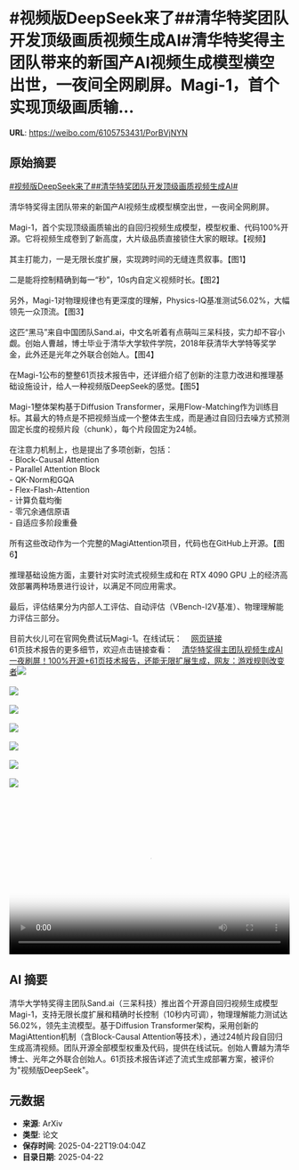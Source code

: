 # #视频版DeepSeek来了##清华特奖团队开发顶级画质视频生成AI#清华特奖得主团队带来的新国产AI视频生成模型横空出世，一夜间全网刷屏。Magi-1，首个实现顶级画质输...

**URL**: https://weibo.com/6105753431/PorBVjNYN

## 原始摘要

<a href="https://m.weibo.cn/search?containerid=231522type%3D1%26t%3D10%26q%3D%23%E8%A7%86%E9%A2%91%E7%89%88DeepSeek%E6%9D%A5%E4%BA%86%23&amp;extparam=%23%E8%A7%86%E9%A2%91%E7%89%88DeepSeek%E6%9D%A5%E4%BA%86%23" data-hide=""><span class="surl-text">#视频版DeepSeek来了#</span></a><a href="https://m.weibo.cn/search?containerid=231522type%3D1%26t%3D10%26q%3D%23%E6%B8%85%E5%8D%8E%E7%89%B9%E5%A5%96%E5%9B%A2%E9%98%9F%E5%BC%80%E5%8F%91%E9%A1%B6%E7%BA%A7%E7%94%BB%E8%B4%A8%E8%A7%86%E9%A2%91%E7%94%9F%E6%88%90AI%23&amp;extparam=%23%E6%B8%85%E5%8D%8E%E7%89%B9%E5%A5%96%E5%9B%A2%E9%98%9F%E5%BC%80%E5%8F%91%E9%A1%B6%E7%BA%A7%E7%94%BB%E8%B4%A8%E8%A7%86%E9%A2%91%E7%94%9F%E6%88%90AI%23" data-hide=""><span class="surl-text">#清华特奖团队开发顶级画质视频生成AI#</span></a><br><br>清华特奖得主团队带来的新国产AI视频生成模型横空出世，一夜间全网刷屏。<br><br>Magi-1，首个实现顶级画质输出的自回归视频生成模型，模型权重、代码100%开源。它将视频生成卷到了新高度，大片级品质直接锁住大家的眼球。【视频】<br><br>其主打能力，一是无限长度扩展，实现跨时间的无缝连贯叙事。【图1】<br><br>二是能将控制精确到每一“秒”，10s内自定义视频时长。【图2】<br><br>另外，Magi-1对物理规律也有更深度的理解，Physics-IQ基准测试56.02%，大幅领先一众顶流。【图3】<br><br>这匹“黑马”来自中国团队Sand.ai，中文名听着有点萌叫三呆科技，实力却不容小觑。创始人曹越，博士毕业于清华大学软件学院，2018年获清华大学特等奖学金，此外还是光年之外联合创始人。【图4】<br><br>在Magi-1公布的整整61页技术报告中，还详细介绍了创新的注意力改进和推理基础设施设计，给人一种视频版DeepSeek的感觉。【图5】<br><br>Magi-1整体架构基于Diffusion Transformer，采用Flow-Matching作为训练目标。其最大的特点是不把视频当成一个整体去生成，而是通过自回归去噪方式预测固定长度的视频片段（chunk），每个片段固定为24帧。<br><br>在注意力机制上，也是提出了多项创新，包括：<br>- Block-Causal Attention<br>- Parallel Attention Block<br>- QK-Norm和GQA<br>- Flex-Flash-Attention<br>- 计算负载均衡<br>- 零冗余通信原语<br>- 自适应多阶段重叠<br><br>所有这些改动作为一个完整的MagiAttention项目，代码也在GitHub上开源。【图6】<br><br>推理基础设施方面，主要针对实时流式视频生成和在 RTX 4090 GPU 上的经济高效部署两种场景进行设计，以满足不同应用需求。<br><br>最后，评估结果分为内部人工评估、自动评估（VBench-I2V基准）、物理理解能力评估三部分。<br><br>目前大伙儿可在官网免费试玩Magi-1。在线试玩：<a href="https://weibo.cn/sinaurl?u=https%3A%2F%2Fsand.ai%2F" data-hide=""><span class="url-icon"><img style="width: 1rem;height: 1rem" src="https://h5.sinaimg.cn/upload/2015/09/25/3/timeline_card_small_web_default.png" referrerpolicy="no-referrer"></span><span class="surl-text">网页链接</span></a> <br>61页技术报告的更多细节，欢迎点击链接查看：<a href="https://weibo.cn/sinaurl?u=https%3A%2F%2Fmp.weixin.qq.com%2Fs%2FpWWdTBNBULRiT9GwR6tDKw" data-hide=""><span class="url-icon"><img style="width: 1rem;height: 1rem" src="https://h5.sinaimg.cn/upload/2015/09/25/3/timeline_card_small_web_default.png" referrerpolicy="no-referrer"></span><span class="surl-text">清华特奖得主团队视频生成AI一夜刷屏！100%开源+61页技术报告，还能无限扩展生成，网友：游戏规则改变者</span></a><img style="" src="https://tvax1.sinaimg.cn/large/006Fd7o3ly1i0pn2w87imj30zk0k0t9n.jpg" referrerpolicy="no-referrer"><br><br><img style="" src="https://tvax1.sinaimg.cn/large/006Fd7o3gy1i0pn23bvr4g30ey08ie86.gif" referrerpolicy="no-referrer"><br><br><img style="" src="https://tvax2.sinaimg.cn/large/006Fd7o3gy1i0pn20kyu3g30ey08ihdw.gif" referrerpolicy="no-referrer"><br><br><img style="" src="https://tvax2.sinaimg.cn/large/006Fd7o3gy1i0pn0ma79ej30u00i0gqc.jpg" referrerpolicy="no-referrer"><br><br><img style="" src="https://tvax3.sinaimg.cn/large/006Fd7o3gy1i0pn1hay5cj30u00yc1iw.jpg" referrerpolicy="no-referrer"><br><br><img style="" src="https://tvax3.sinaimg.cn/large/006Fd7o3gy1i0pn0y655kj30u00lejz2.jpg" referrerpolicy="no-referrer"><br><br><img style="" src="https://tvax1.sinaimg.cn/large/006Fd7o3gy1i0pn107xt4j30u00ntdta.jpg" referrerpolicy="no-referrer"><br><br><br clear="both"><div style="clear: both"></div><video controls="controls" poster="https://tvax4.sinaimg.cn/orj480/006Fd7o3ly1i0pn2wbggej30zk0k0t9n.jpg" style="width: 100%"><source src="https://f.video.weibocdn.com/o0/nxw3s3XVlx08nFJEpeQg01041200MHX50E010.mp4?label=mp4_720p&amp;template=1280x720.25.0&amp;ori=0&amp;ps=1CwnkDw1GXwCQx&amp;Expires=1745352154&amp;ssig=%2BpDqraA7sT&amp;KID=unistore,video"><source src="https://f.video.weibocdn.com/o0/awscn1e4lx08nFJDHjHq01041200q4MA0E010.mp4?label=mp4_hd&amp;template=852x480.25.0&amp;ori=0&amp;ps=1CwnkDw1GXwCQx&amp;Expires=1745352154&amp;ssig=3ydZ9%2B%2Bsdh&amp;KID=unistore,video"><source src="https://f.video.weibocdn.com/o0/aDtqlIuflx08nFJDwXte01041200h2Ad0E010.mp4?label=mp4_ld&amp;template=640x360.25.0&amp;ori=0&amp;ps=1CwnkDw1GXwCQx&amp;Expires=1745352154&amp;ssig=pSTtu4Xu03&amp;KID=unistore,video"><p>视频无法显示，请前往<a href="https://video.weibo.com/show?fid=1034%3A5158259229917216" target="_blank" rel="noopener noreferrer">微博视频</a>观看。</p></video>

## AI 摘要

清华大学特奖得主团队Sand.ai（三呆科技）推出首个开源自回归视频生成模型Magi-1，支持无限长度扩展和精确时长控制（10秒内可调），物理理解能力测试达56.02%，领先主流模型。基于Diffusion Transformer架构，采用创新的MagiAttention机制（含Block-Causal Attention等技术），通过24帧片段自回归生成高清视频。团队开源全部模型权重及代码，提供在线试玩。创始人曹越为清华博士、光年之外联合创始人。61页技术报告详述了流式生成部署方案，被评价为"视频版DeepSeek"。

## 元数据

- **来源**: ArXiv
- **类型**: 论文
- **保存时间**: 2025-04-22T19:04:04Z
- **目录日期**: 2025-04-22
